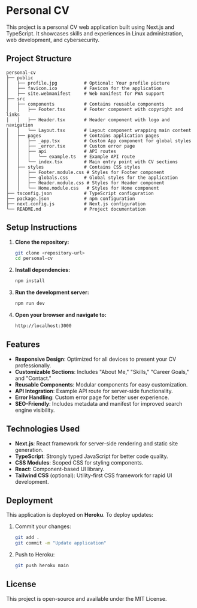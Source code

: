 # Personal CV

This project is a personal CV web application built using Next.js and TypeScript. It showcases skills and experiences in Linux administration, web development, and cybersecurity.

## Project Structure

```
personal-cv
├── public
│   ├── profile.jpg          # Optional: Your profile picture
│   ├── favicon.ico          # Favicon for the application
│   ├── site.webmanifest     # Web manifest for PWA support
├── src
│   ├── components           # Contains reusable components
│   │   ├── Footer.tsx       # Footer component with copyright and links
│   │   ├── Header.tsx       # Header component with logo and navigation
│   │   └── Layout.tsx       # Layout component wrapping main content
│   ├── pages                # Contains application pages
│   │   ├── _app.tsx         # Custom App component for global styles
│   │   ├── _error.tsx       # Custom error page
│   │   ├── api              # API routes
│   │   │   └── example.ts   # Example API route
│   │   └── index.tsx        # Main entry point with CV sections
│   ├── styles               # Contains CSS styles
│   │   ├── Footer.module.css # Styles for Footer component
│   │   ├── globals.css      # Global styles for the application
│   │   ├── Header.module.css # Styles for Header component
│   │   └── Home.module.css   # Styles for Home component
├── tsconfig.json            # TypeScript configuration
├── package.json             # npm configuration
├── next.config.js           # Next.js configuration
└── README.md                # Project documentation
```

## Setup Instructions

1. **Clone the repository:**
   ```bash
   git clone <repository-url>
   cd personal-cv
   ```

2. **Install dependencies:**
   ```bash
   npm install
   ```

3. **Run the development server:**
   ```bash
   npm run dev
   ```

4. **Open your browser and navigate to:**
   ```bash
   http://localhost:3000
   ```

## Features

- **Responsive Design**: Optimized for all devices to present your CV professionally.
- **Customizable Sections**: Includes "About Me," "Skills," "Career Goals," and "Contact."
- **Reusable Components**: Modular components for easy customization.
- **API Integration**: Example API route for server-side functionality.
- **Error Handling**: Custom error page for better user experience.
- **SEO-Friendly**: Includes metadata and manifest for improved search engine visibility.

## Technologies Used

- **Next.js**: React framework for server-side rendering and static site generation.
- **TypeScript**: Strongly typed JavaScript for better code quality.
- **CSS Modules**: Scoped CSS for styling components.
- **React**: Component-based UI library.
- **Tailwind CSS** (optional): Utility-first CSS framework for rapid UI development.

## Deployment

This application is deployed on **Heroku**. To deploy updates:
1. Commit your changes:
   ```bash
   git add .
   git commit -m "Update application"
   ```
2. Push to Heroku:
   ```bash
   git push heroku main
   ```

## License

This project is open-source and available under the MIT License.